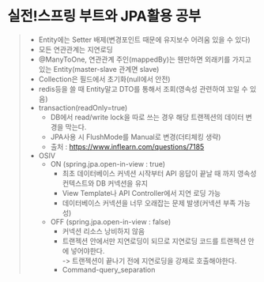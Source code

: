 # 실전!스프링 부트와 JPA활용 공부
> * Entity에는 Setter 배제(변경포인트 때문에 유지보수 어려움 있을 수 있다)
> * 모든 연관관계는 지연로딩
> * @ManyToOne, 연관관계 주인(mappedBy)는 웬만하면 외래키를 가지고 있는 Entity(master-slave 관계면 slave)
> * Collection은 필드에서 초기화(null에서 안전)
> * redis등을 쓸 때 Entity말고 DTO를 통해서 조회(영속성 관련하여 꼬일 수 있음)
> * transaction(readOnly=true)
>   - DB에서 read/write lock을 따로 쓰는 경우 해당 트랜젝션의 데이터 변경을 막는다.
>   - JPA사용 시 FlushMode를 Manual로 변경(더티체킹 생략)
>   - 출처 : <https://www.inflearn.com/questions/7185>
> * OSIV
>   + ON (spring.jpa.open-in-view : true)
>     - 최초 데이터베이스 커넥션 시작부터 API 응답이 끝날 때 까지 영속성 컨텍스트와 DB 커넥션을 유지
>     - View Template나 API Controller에서 지연 로딩 가능
>     - 데이터베이스 커넥션을 너무 오래잡는 문제 발생(커넥션 부족 가능성)
>   + OFF (spring.jpa.open-in-view : false)
>     - 커넥션 리소스 낭비하지 않음
>     - 트랜젝션 안에서만 지연로딩이 되므로 지연로딩 코드를 트랜젝션 안에 넣어야한다.    
>         -> 트랜젝션이 끝나기 전에 지연로딩을 강제로 호출해야한다.
>     - Command-query_separation
